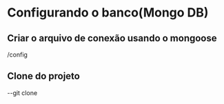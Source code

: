 
# Configurando o banco(Mongo DB)
## Criar o arquivo de conexão usando o mongoose
/config

## Clone do projeto 
--git clone
